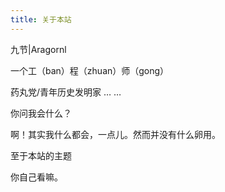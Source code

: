 ```yaml
---
title: 关于本站
---
```

九节|Aragornl

一个工（ban）程（zhuan）师（gong）

药丸党/青年历史发明家 … …

你问我会什么？

啊！其实我什么都会，一点儿。然而并没有什么卵用。

至于本站的主题

你自己看嘛。